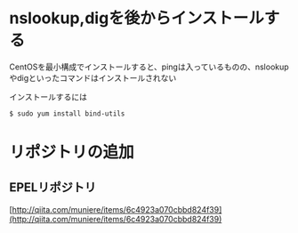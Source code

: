 # nslookup,digを後からインストールする
CentOSを最小構成でインストールすると、pingは入っているものの、nslookupやdigといったコマンドはインストールされない

インストールするには
```bash
$ sudo yum install bind-utils
```

# リポジトリの追加
## EPELリポジトリ
[http://qiita.com/muniere/items/6c4923a070cbbd824f39](http://qiita.com/muniere/items/6c4923a070cbbd824f39)
